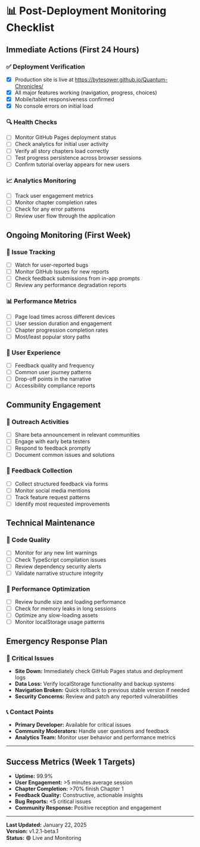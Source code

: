 # 📊 Post-Deployment Monitoring Checklist

## Immediate Actions (First 24 Hours)

### ✅ Deployment Verification
- [x] Production site is live at https://bytesower.github.io/Quantum-Chronicles/
- [x] All major features working (navigation, progress, choices)
- [x] Mobile/tablet responsiveness confirmed
- [x] No console errors on initial load

### 🔍 Health Checks
- [ ] Monitor GitHub Pages deployment status
- [ ] Check analytics for initial user activity
- [ ] Verify all story chapters load correctly
- [ ] Test progress persistence across browser sessions
- [ ] Confirm tutorial overlay appears for new users

### 📈 Analytics Monitoring
- [ ] Track user engagement metrics
- [ ] Monitor chapter completion rates
- [ ] Check for any error patterns
- [ ] Review user flow through the application

## Ongoing Monitoring (First Week)

### 🐛 Issue Tracking
- [ ] Watch for user-reported bugs
- [ ] Monitor GitHub Issues for new reports
- [ ] Check feedback submissions from in-app prompts
- [ ] Review any performance degradation reports

### 📊 Performance Metrics
- [ ] Page load times across different devices
- [ ] User session duration and engagement
- [ ] Chapter progression completion rates
- [ ] Most/least popular story paths

### 🔄 User Experience
- [ ] Feedback quality and frequency
- [ ] Common user journey patterns
- [ ] Drop-off points in the narrative
- [ ] Accessibility compliance reports

## Community Engagement

### 📢 Outreach Activities
- [ ] Share beta announcement in relevant communities
- [ ] Engage with early beta testers
- [ ] Respond to feedback promptly
- [ ] Document common issues and solutions

### 🎯 Feedback Collection
- [ ] Collect structured feedback via forms
- [ ] Monitor social media mentions
- [ ] Track feature request patterns
- [ ] Identify most requested improvements

## Technical Maintenance

### 🔧 Code Quality
- [ ] Monitor for any new lint warnings
- [ ] Check TypeScript compilation issues
- [ ] Review dependency security alerts
- [ ] Validate narrative structure integrity

### 🚀 Performance Optimization
- [ ] Review bundle size and loading performance
- [ ] Check for memory leaks in long sessions
- [ ] Optimize any slow-loading assets
- [ ] Monitor localStorage usage patterns

## Emergency Response Plan

### 🚨 Critical Issues
- **Site Down:** Immediately check GitHub Pages status and deployment logs
- **Data Loss:** Verify localStorage functionality and backup systems
- **Navigation Broken:** Quick rollback to previous stable version if needed
- **Security Concerns:** Review and patch any reported vulnerabilities

### 📞 Contact Points
- **Primary Developer:** Available for critical issues
- **Community Moderators:** Handle user questions and feedback
- **Analytics Team:** Monitor user behavior and performance metrics

---

## Success Metrics (Week 1 Targets)

- **Uptime:** 99.9%
- **User Engagement:** >5 minutes average session
- **Chapter Completion:** >70% finish Chapter 1
- **Feedback Quality:** Constructive, actionable insights
- **Bug Reports:** <5 critical issues
- **Community Response:** Positive reception and engagement

---

**Last Updated:** January 22, 2025  
**Version:** v1.2.1-beta.1  
**Status:** 🟢 Live and Monitoring
